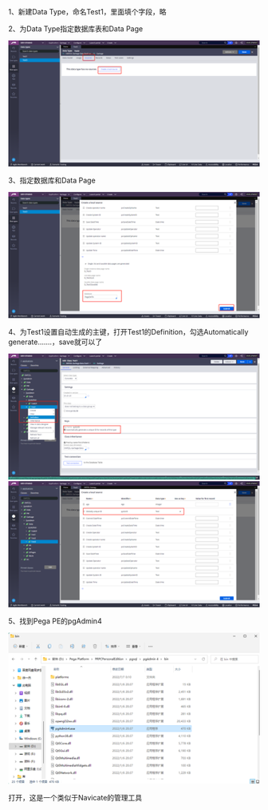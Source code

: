 1、新建Data Type，命名Test1，里面填个字段，略



2、为Data Type指定数据库表和Data Page

![](./img/CreateLocalSource.png)

3、指定数据库和Data Page

![](./img/SetDatabase.png)

4、为Test1设置自动生成的主键，打开Test1的Definition，勾选Automatically generate…….，save就可以了

![](./img/AutomaticallyPrimary.png)
![](./img/LocalSource.png)

5、找到Pega PE的pgAdmin4

![](./img/pyAdmin.png)

打开，这是一个类似于Navicate的管理工具

